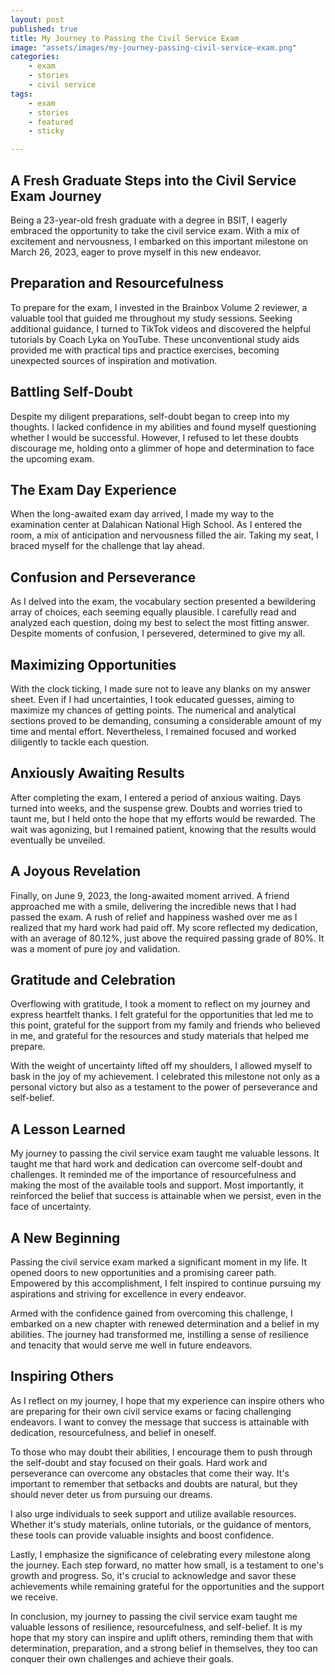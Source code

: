 ```yaml
---
layout: post
published: true
title: My Journey to Passing the Civil Service Exam
image: "assets/images/my-journey-passing-civil-service-exam.png"
categories:
    - exam
    - stories
    - civil service
tags:
    - exam
    - stories
    - featured
    - sticky

---
```


## A Fresh Graduate Steps into the Civil Service Exam Journey

Being a 23-year-old fresh graduate with a degree in BSIT, I eagerly embraced the opportunity to take the civil service exam. With a mix of excitement and nervousness, I embarked on this important milestone on March 26, 2023, eager to prove myself in this new endeavor.

## Preparation and Resourcefulness

To prepare for the exam, I invested in the Brainbox Volume 2 reviewer, a valuable tool that guided me throughout my study sessions. Seeking additional guidance, I turned to TikTok videos and discovered the helpful tutorials by Coach Lyka on YouTube. These unconventional study aids provided me with practical tips and practice exercises, becoming unexpected sources of inspiration and motivation.

## Battling Self-Doubt

Despite my diligent preparations, self-doubt began to creep into my thoughts. I lacked confidence in my abilities and found myself questioning whether I would be successful. However, I refused to let these doubts discourage me, holding onto a glimmer of hope and determination to face the upcoming exam.

## The Exam Day Experience

When the long-awaited exam day arrived, I made my way to the examination center at Dalahican National High School. As I entered the room, a mix of anticipation and nervousness filled the air. Taking my seat, I braced myself for the challenge that lay ahead.

## Confusion and Perseverance

As I delved into the exam, the vocabulary section presented a bewildering array of choices, each seeming equally plausible. I carefully read and analyzed each question, doing my best to select the most fitting answer. Despite moments of confusion, I persevered, determined to give my all.

## Maximizing Opportunities

With the clock ticking, I made sure not to leave any blanks on my answer sheet. Even if I had uncertainties, I took educated guesses, aiming to maximize my chances of getting points. The numerical and analytical sections proved to be demanding, consuming a considerable amount of my time and mental effort. Nevertheless, I remained focused and worked diligently to tackle each question.

## Anxiously Awaiting Results

After completing the exam, I entered a period of anxious waiting. Days turned into weeks, and the suspense grew. Doubts and worries tried to taunt me, but I held onto the hope that my efforts would be rewarded. The wait was agonizing, but I remained patient, knowing that the results would eventually be unveiled.

## A Joyous Revelation

Finally, on June 9, 2023, the long-awaited moment arrived. A friend approached me with a smile, delivering the incredible news that I had passed the exam. A rush of relief and happiness washed over me as I realized that my hard work had paid off. My score reflected my dedication, with an average of 80.12%, just above the required passing grade of 80%. It was a moment of pure joy and validation.

## Gratitude and Celebration

Overflowing with gratitude, I took a moment to reflect on my journey and express heartfelt thanks. I felt grateful for the opportunities that led me to this point, grateful for the support from my family and friends who believed in me, and grateful for the resources and study materials that helped me prepare.

With the weight of uncertainty lifted off my shoulders, I allowed myself to bask in the joy of my achievement. I celebrated this milestone not only as a personal victory but also as a testament to the power of perseverance and self-belief.

## A Lesson Learned

My journey to passing the civil service exam taught me valuable lessons. It taught me that hard work and dedication can overcome self-doubt and challenges. It reminded me of the importance of resourcefulness and making the most of the available tools and support. Most importantly, it reinforced the belief that success is attainable when we persist, even in the face of uncertainty.

## A New Beginning

Passing the civil service exam marked a significant moment in my life. It opened doors to new opportunities and a promising career path. Empowered by this accomplishment, I felt inspired to continue pursuing my aspirations and striving for excellence in every endeavor.

Armed with the confidence gained from overcoming this challenge, I embarked on a new chapter with renewed determination and a belief in my abilities. The journey had transformed me, instilling a sense of resilience and tenacity that would serve me well in future endeavors.

## Inspiring Others

As I reflect on my journey, I hope that my experience can inspire others who are preparing for their own civil service exams or facing challenging endeavors. I want to convey the message that success is attainable with dedication, resourcefulness, and belief in oneself.

To those who may doubt their abilities, I encourage them to push through the self-doubt and stay focused on their goals. Hard work and perseverance can overcome any obstacles that come their way. It's important to remember that setbacks and doubts are natural, but they should never deter us from pursuing our dreams.

I also urge individuals to seek support and utilize available resources. Whether it's study materials, online tutorials, or the guidance of mentors, these tools can provide valuable insights and boost confidence.

Lastly, I emphasize the significance of celebrating every milestone along the journey. Each step forward, no matter how small, is a testament to one's growth and progress. So, it's crucial to acknowledge and savor these achievements while remaining grateful for the opportunities and the support we receive.

In conclusion, my journey to passing the civil service exam taught me valuable lessons of resilience, resourcefulness, and self-belief. It is my hope that my story can inspire and uplift others, reminding them that with determination, preparation, and a strong belief in themselves, they too can conquer their own challenges and achieve their goals.